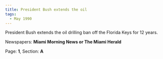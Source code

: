 ```yaml
---  
title: President Bush extends the oil  
tags:  
  - May 1990  
---  
```

  
President Bush extends the oil drilling ban off the Florida Keys for 12 years.  
  
Newspapers: **Miami Morning News or The Miami Herald**  
  
Page: **1**, Section: **A** 
